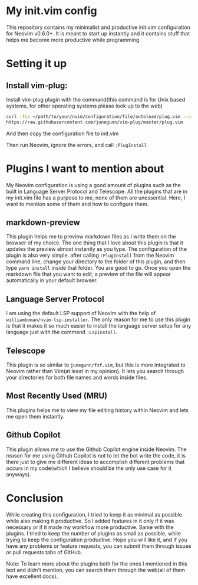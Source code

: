 # My init.vim config
This repository contains my minimalist and productive init.vim configuration for Neovim v0.6.0+. It is meant to start up instantly and it contains stuff that helps me become more productive while programming.

# Setting it up

## Install vim-plug:

Install vim-plug plugin with the command(this command is for Unix based systems, for other operating systems please look up to the web)

```sh
curl -fLo ~/path/to/your/nvim/configuration/file/autoload/plug.vim --create-dirs \
https://raw.githubusercontent.com/junegunn/vim-plug/master/plug.vim
```

And then copy the configuration file to init.vim

Then run Neovim, ignore the errors, and call `:PlugInstall`

# Plugins I want to mention about
My Neovim configuration is using a good amount of plugins such as the built in Language Server Protocol and Telescope. All the plugins that are in my init.vim file has a purpose to me, none of them are unessential. Here, I want to mention some of them and how to configure them.

## markdown-preview 
This plugin helps me to preview markdown files as I write them on the browser of my choice. The one thing that I love about this plugin is that it updates the preview almost instantly as you type. The configuration of the plugin is also very simple. after calling `:PlugInstall` from the Neovim command line, change your directory to the folder of this plugin, and then type `yarn install` inside that folder. You are good to go. Once you open the markdown file that you want to edit, a preview of the file will appear automatically in your default browser.
## Language Server Protocol
I am using the default LSP support of Neovim with the help of `williamboman/nvim-lsp-installer`. The only reason for me to use this plugin is that it makes it so much easier to install the language server setup for any language just with the command `:LspInstall`.
## Telescope
This plugin is so similar to `junegunn/fzf.vim`, but this is more integrated to Neovim rather than Vim(at least in my opinion). It lets you search through your directories for both file names and words inside files.
## Most Recently Used (MRU)
This plugins helps me to view my file editing history within Neovim and lets me open them instantly.
## Github Copilot
This plugin allows me to use the Github Copilot engine inside Neovim. The reason for me using Github Copilot is not to let the bot write the code, it is there just to give me different ideas to accomplish different problems that occurs in my code(which I believe should be the only use case for it anyways).


# Conclusion
While creating this configuration, I tried to keep it as minimal as possible while also making it productive. So I added features in it only if it was necessary or if it made my workflow more productive. Same with the plugins. I tried to keep the number of plugins as small as possible, while trying to keep the configuration productive. Hope you will like it, and if you have any problems or feature requests, you can submit them through issues or pull requests tabs of GitHub.

Note: To learn more about the plugins both for the ones I mentioned in this text and didn't mention, you can search them through the web(all of them have excellent docs).
